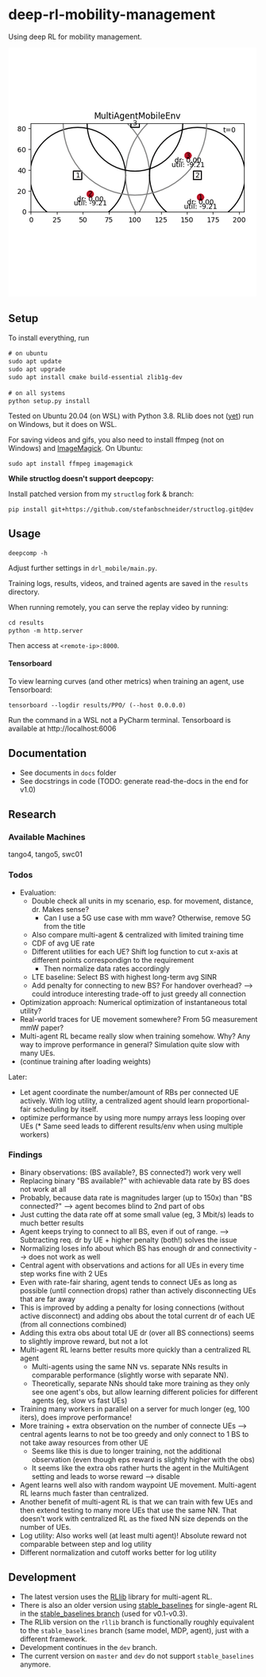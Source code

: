 # deep-rl-mobility-management

Using deep RL for mobility management.

![example](docs/gifs/v08.gif)

## Setup

To install everything, run

```
# on ubuntu
sudo apt update
sudo apt upgrade
sudo apt install cmake build-essential zlib1g-dev

# on all systems
python setup.py install
```

Tested on Ubuntu 20.04 (on WSL) with Python 3.8. RLlib does not ([yet](https://github.com/ray-project/ray/issues/631)) run on Windows, but it does on WSL.

For saving videos and gifs, you also need to install ffmpeg (not on Windows) and [ImageMagick](https://imagemagick.org/index.php). 
On Ubuntu:

```
sudo apt install ffmpeg imagemagick
```

**While structlog doesn't support deepcopy:**

Install patched version from my `structlog` fork & branch:

```
pip install git+https://github.com/stefanbschneider/structlog.git@dev
```


## Usage

```
deepcomp -h
```

Adjust further settings in `drl_mobile/main.py`.

Training logs, results, videos, and trained agents are saved in the `results` directory.

When running remotely, you can serve the replay video by running:

```
cd results
python -m http.server
```

Then access at `<remote-ip>:8000`.

#### Tensorboard

To view learning curves (and other metrics) when training an agent, use Tensorboard:

```
tensorboard --logdir results/PPO/ (--host 0.0.0.0)
```

Run the command in a WSL not a PyCharm terminal. Tensorboard is available at http://localhost:6006

## Documentation

* See documents in `docs` folder
* See docstrings in code (TODO: generate read-the-docs in the end for v1.0)

## Research

### Available Machines

tango4, tango5, swc01

### Todos

* Evaluation: 
    * Double check all units in my scenario, esp. for movement, distance, dr. Makes sense?
        * Can I use a 5G use case with mm wave? Otherwise, remove 5G from the title
    * Also compare multi-agent & centralized with limited training time
    * CDF of avg UE rate
    * Different utilities for each UE? Shift log function to cut x-axis at different points correspondign to the requirement
        * Then normalize data rates accordingly
    * LTE baseline: Select BS with highest long-term avg SINR
    * Add penalty for connecting to new BS? For handover overhead? --> could introduce interesting trade-off to just greedy all connection
* Optimization approach: Numerical optimization of instantaneous total utility?
* Real-world traces for UE movement somewhere? From 5G measurement mmW paper?
* Multi-agent RL became really slow when training somehow. Why? Any way to improve performance in general? Simulation quite slow with many UEs.
* (continue training after loading weights)
    
Later:

* Let agent coordinate the number/amount of RBs per connected UE actively. With log utility, a centralized agent should learn proportional-fair scheduling by itself.
* optimize performance by using more numpy arrays less looping over UEs
(* Same seed leads to different results/env when using multiple workers)

### Findings

* Binary observations: (BS available?, BS connected?) work very well
* Replacing binary "BS available?" with achievable data rate by BS does not work at all
* Probably, because data rate is magnitudes larger (up to 150x) than "BS connected?" --> agent becomes blind to 2nd part of obs
* Just cutting the data rate off at some small value (eg, 3 Mbit/s) leads to much better results
* Agent keeps trying to connect to all BS, even if out of range. --> Subtracting req. dr by UE + higher penalty (both!) solves the issue
* Normalizing loses info about which BS has enough dr and connectivity --> does not work as well
* Central agent with observations and actions for all UEs in every time step works fine with 2 UEs
* Even with rate-fair sharing, agent tends to connect UEs as long as possible (until connection drops) rather than actively disconnecting UEs that are far away
* This is improved by adding a penalty for losing connections (without active disconnect) and adding obs about the total current dr of each UE (from all connections combined)
* Adding this extra obs about total UE dr (over all BS connections) seems to slightly improve reward, but not a lot
* Multi-agent RL learns better results more quickly than a centralized RL agent
    * Multi-agents using the same NN vs. separate NNs results in comparable performance (slightly worse with separate NN). 
    * Theoretically, separate NNs should take more training as they only see one agent's obs, but allow learning different policies for different agents (eg, slow vs fast UEs)
* Training many workers in parallel on a server for much longer (eg, 100 iters), does improve performance!
* More training + extra observation on the number of connecte UEs --> central agents learns to not be too greedy and only connect to 1 BS to not take away resources from other UE
    * Seems like this is due to longer training, not the additional observation (even though eps reward is slightly higher with the obs)
    * It seems like the extra obs rather hurts the agent in the MultiAgent setting and leads to worse reward --> disable
* Agent learns well also with random waypoint UE movement. Multi-agent RL learns much faster than centralized.
* Another benefit of multi-agent RL is that we can train with few UEs and then extend testing to many more UEs that use the same NN. 
That doesn't work with centralized RL as the fixed NN size depends on the number of UEs.
* Log utility: Also works well (at least multi agent)! Absolute reward not comparable between step and log utility
* Different normalization and cutoff works better for log utility

## Development

* The latest version uses the [RLlib](https://docs.ray.io/en/latest/rllib.html) library for multi-agent RL.
* There is also an older version using [stable_baselines](https://stable-baselines.readthedocs.io/en/master/) for single-agent RL
in the [stable_baselines branch](https://github.com/CN-UPB/deep-rl-mobility-management/tree/stable_baselines) (used for v0.1-v0.3).
* The RLlib version on the `rllib` branch is functionally roughly equivalent to the `stable_baselines` branch (same model, MDP, agent), just with a different framework.
* Development continues in the `dev` branch.
* The current version on `master` and `dev` do not support `stable_baselines` anymore.
